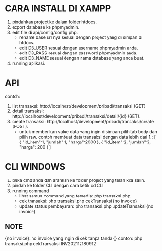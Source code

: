# CARA INSTALL DI XAMPP

1. pindahkan project ke dalam folder htdocs.
2. export database ke phpmyadmin.
3. edit file di api/config/config.php.
    - rename base url nya sesuai dengan project yang di simpan di htdocs.
    - edit DB_USER sesuai dengan username phpmyadmin anda.
    - edit DB_PASS sesuai dengan password phpmyadmin anda.
    - edit DB_NAME sesuai dengan nama database yang anda buat.
4. running aplikasi.


# API
contoh:
1. list transaksi: http://localhost/development/pribadi/transaksi (GET).
2. detail transaksi: http://localhost/development/pribadi/transaksi/detail/{id} (GET).
3. create transaksi: http://localhost/development/pribadi/transaksi/create (POST).
    - untuk memberikan value data yang ingin disimpan pilih tab body dan pilih raw.
        contoh membuat data transaksi dengan data lebih dari 1.:
                [
                    {
                        "id_item":1,
                        "jumlah":1,
                        "harga":2000 
                    },
                    {
                        "id_item":2,
                        "jumlah":3,
                        "harga": 200 
                    }
                ]
    
# CLI WINDOWS
1. buka cmd anda dan arahkan ke folder project yang telah kita salin.
2. pindah ke folder CLI dengan cara ketik cd CLI
3. running command
    - lihat semua command yang tersedia: php transaksi.php.
    - cek transaksi: php transaksi.php cekTransaksi {no invoice}
    - update status pembayaran: php transaksi.php updateTransaksi {no invoice}


## NOTE
{no invoice}: no invoice yang ingin di cek tanpa tanda {}
    contoh:
            php transaksi.php cekTransaksi INV202112180912